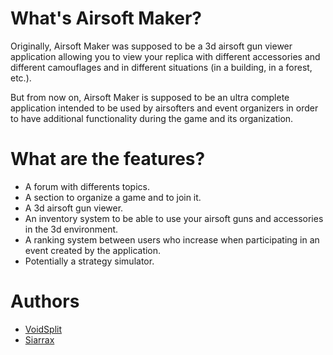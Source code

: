 # What's Airsoft Maker?

Originally, Airsoft Maker was supposed to be a 3d airsoft gun viewer application allowing you to view your replica with different accessories and different camouflages and in different situations (in a building, in a forest, etc.).

But from now on, Airsoft Maker is supposed to be an ultra complete application intended to be used by airsofters and event organizers in order to have additional functionality during the game and its organization.

# What are the features?
- A forum with differents topics.
- A section to organize a game and to join it.
- A 3d airsoft gun viewer.
- An inventory system to be able to use your airsoft guns and accessories in the 3d environment.
- A ranking system between users who increase when participating in an event created by the application.
- Potentially a strategy simulator.

# Authors
- <a href='https://github.com/VoidSplit'>VoidSplit</a>
- <a href='https://github.com/Siarrax'>Siarrax</a>
